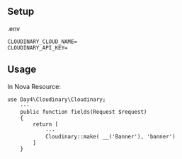 ## Setup

.env
```
CLOUDINARY_CLOUD_NAME=
CLOUDINARY_API_KEY=
```


## Usage

In Nova Resource:

```
use Day4\Cloudinary\Cloudinary;
    ···
    public function fields(Request $request)
    {
        return [
            ···
            Cloudinary::make( __('Banner'), 'banner')
        ]
    }
```